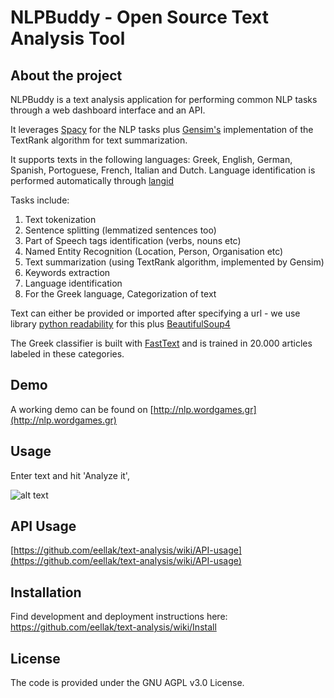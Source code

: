 # NLPBuddy - Open Source Text Analysis Tool

## About the project

NLPBuddy is a text analysis application for performing common NLP tasks through a web dashboard interface and an API. 

It leverages [Spacy](https://spacy.io) for the NLP tasks plus [Gensim's](https://github.com/RaRe-Technologies/gensim) implementation of the TextRank algorithm for text summarization. 

It supports texts in the following languages: Greek, English, German, Spanish, Portoguese, French, Italian and Dutch. Language identification is performed automatically through [langid](https://github.com/saffsd/langid.py)

Tasks include:
1. Text tokenization
2. Sentence splitting (lemmatized sentences too)
3. Part of Speech tags identification (verbs, nouns etc)
4. Named Entity Recognition (Location, Person, Organisation etc)
5. Text summarization (using TextRank algorithm, implemented by Gensim)
6. Keywords extraction
7. Language identification
8. For the Greek language, Categorization of text 

Text can either be provided or imported after specifying a url - we use library [python readability](https://github.com/buriy/python-readability) for this plus [BeautifulSoup4](https://www.crummy.com/software/BeautifulSoup/)

The Greek classifier is built with [FastText](https://fasttext.cc) and is trained in 20.000 articles labeled in these categories.

## Demo
A working demo can be found on [http://nlp.wordgames.gr](http://nlp.wordgames.gr)

## Usage
Enter text and hit 'Analyze it', 

![alt text](https://raw.githubusercontent.com/eellak/text-analysis/master/static/img/screenshot1.jpg)

## API Usage
[https://github.com/eellak/text-analysis/wiki/API-usage](https://github.com/eellak/text-analysis/wiki/API-usage)

## Installation 
Find development and deployment instructions here: https://github.com/eellak/text-analysis/wiki/Install

## License
The code is provided under the GNU AGPL v3.0 License.

